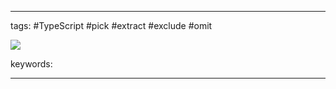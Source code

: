 ____

tags: #TypeScript #pick #extract #exclude #omit

![](https://www.youtube.com/watch?v=6JIKbG58u2M)

keywords:

_____

